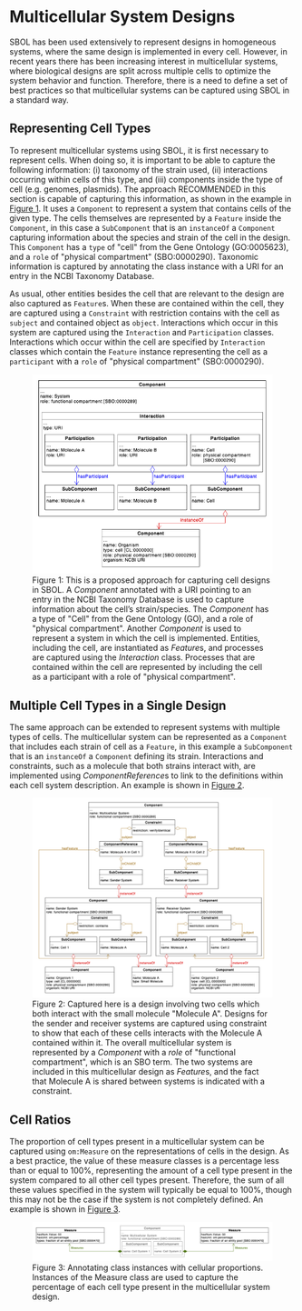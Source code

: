 # Multicellular System Designs

SBOL has been used extensively to represent designs in homogeneous
systems, where the same design is implemented in every cell. However,
in recent years there has been increasing interest in multicellular
systems, where biological designs are split across multiple cells to
optimize the system behavior and function. Therefore, there is a need
to define a set of best practices so that multicellular systems can be
captured using SBOL in a standard way.

## Representing Cell Types

To represent multicellular systems using SBOL, it is first necessary
to represent cells. When doing so, it is important to be able to
capture the following information: (i) taxonomy of the strain used,
(ii) interactions occurring within cells of this type, and (iii)
components inside the type of cell (e.g. genomes, plasmids). The
approach RECOMMENDED in this section is capable of capturing this
information, as shown in the example in [Figure 1](#figure-1). It uses a `Component`
to represent a system that contains cells of the given type. The cells
themselves are represented by a `Feature` inside the `Component`, in this
case a `SubComponent` that is an `instanceOf` a `Component` capturing
information about the species and strain of the cell in the
design. This `Component` has a `type` of "cell" from the Gene Ontology
(GO:0005623), and a `role` of "physical compartment"
(SBO:0000290). Taxonomic information is captured by annotating the
class instance with a URI for an entry in the NCBI Taxonomy Database.

As usual, other entities besides the cell that are relevant to the
design are also captured as `Feature`s. When these are contained within
the cell, they are captured using a `Constraint` with restriction
contains with the cell as `subject` and contained object as
`object`. Interactions which occur in this system are captured using the
`Interaction` and `Participation` classes. Interactions which occur within
the cell are specified by `Interaction` classes which contain the
`Feature` instance representing the cell as a `participant` with a `role` of
"physical compartment" (SBO:0000290).

<figure>
  <a id="figure-1">
  <img src="cell_representation.png" alt="Cell Representation UML diagram">
  </a><br/>
  <figcaption>
    Figure 1: This is a proposed approach for capturing cell designs in
    SBOL. A <i>Component</i> annotated with a URI pointing to an entry in the
    NCBI Taxonomy Database is used to capture information about the cell’s
    strain/species. The <i>Component</i> has a type of "Cell" from the Gene
    Ontology (GO), and a role of "physical compartment". Another <i>Component</i>
    is used to represent a system in which the cell is
    implemented. Entities, including the cell, are instantiated as
    <i>Feature</i>s, and processes are captured using the <i>Interaction</i>
    class. Processes that are contained within the cell are represented by
    including the cell as a participant with a role of "physical
    compartment".
  </figcaption>
</figure>

## Multiple Cell Types in a Single Design

The same approach can be extended to represent systems with multiple
types of cells. The multicellular system can be represented as a
`Component` that includes each strain of cell as a `Feature`, in this
example a `SubComponent` that is an `instanceOf` a `Component` defining
its strain. Interactions and constraints, such as a molecule that both
strains interact with, are implemented using *ComponentReference*s to
link to the definitions within each cell system description. An
example is shown in [Figure 2](#figure-2).

<figure>
  <a id="figure-2">
  <img src="two_cell_representation.png" alt="Two Cell Representation UML diagram">
  </a><br/>
  <figcaption>
    Figure 2: Captured here is a design involving two cells which both
    interact with the small molecule "Molecule A". Designs for the
    sender and receiver systems are captured using constraint to show
    that each of these cells interacts with the Molecule A contained
    within it. The overall multicellular system is represented by a
    <i>Component</i> with a <i>role</i> of "functional compartment", which is an SBO
    term. The two systems are included in this multicellular design as
    <i>Feature</i>s, and the fact that Molecule A is shared between systems is
    indicated with a constraint.
  </figcaption>
</figure>

## Cell Ratios

The proportion of cell types present in a multicellular system can be
captured using `om:Measure` on the representations of cells in the
design. As a best practice, the value of these measure classes is a
percentage less than or equal to 100%, representing the amount of a
cell type present in the system compared to all other cell types
present. Therefore, the sum of all these values specified in the
system will typically be equal to 100%, though this may not be the
case if the system is not completely defined. An example is shown in
[Figure 3](#figure-3).

<figure>
  <a id="figure-3">
  <img src="cell_ratios.png" alt="Cell Ratios UML diagram">
  </a><br/>
  <figcaption>Figure 3: Annotating class instances with cellular proportions. Instances of the Measure class are used to capture the percentage of each cell type present in the multicellular system design.
  </figcaption>
</figure>
